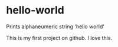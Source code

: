 # hello-world

Prints alphaneumeric string 'hello world'

This is my first project on github. I love this.
